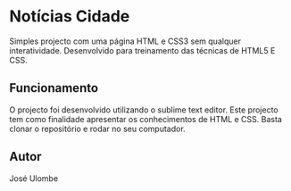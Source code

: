 
# Notícias Cidade

Simples projecto com uma página HTML e CSS3 sem qualquer interatividade. Desenvolvido para treinamento das técnicas de HTML5 E CSS.

## Funcionamento

O projecto foi desenvolvido utilizando o sublime text editor. Este projecto tem como finalidade apresentar os conhecimentos de HTML e CSS. 
Basta clonar o repositório e rodar no seu computador.

## Autor

José Ulombe
